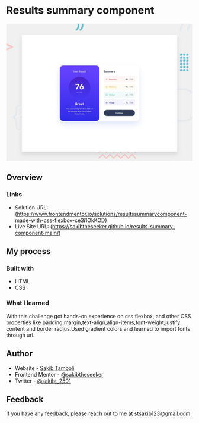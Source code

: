 # Results summary component

![Design preview for the Results summary component coding challenge](./design/desktop-preview.jpg)




## Overview

### Links

- Solution URL: (https://www.frontendmentor.io/solutions/resultssummarycomponent-made-with-css-flexbox-ce3i1OkKOD)
- Live Site URL: (https://sakibtheseeker.github.io/results-summary-component-main/)

## My process

### Built with

-   HTML
-   CSS



### What I learned

With this challenge got hands-on experience on css flexbox, and other CSS properties like padding,margin,text-align,align-items,font-weight,justify content and border radius.Used gradient colors and learned to import fonts through url.



## Author

- Website - [Sakib Tamboli](https://sakib-tamboli.netlify.app/)
- Frontend Mentor - [@sakibtheseeker](https://www.frontendmentor.io/profile/sakibtheseeker)
- Twitter - [@sakibt_2501](https://twitter.com/sakibt_2501)


## Feedback
If you have any feedback, please reach out to me at <a href="mailto:stsakib123@gmail.com">stsakib123@gmail.com</a>
